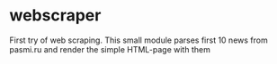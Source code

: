 # webscraper
First try of web scraping. This small module parses first 10 news from pasmi.ru and render the simple HTML-page with them
